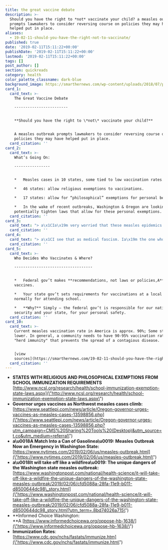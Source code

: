 ```yaml
---
title: the great vaccine debate
description: >-
  Should you have the right to *not* vaccinate your child? a measles outbreak
  prompts lawmakers to consider reversing course on policies they may have
  helped put in place.
aliases:
  - 19-02-11-should-you-have-the-right-not-to-vaccinate/
published: true
date: '2019-02-11T15:11:22+00:00'
publishDate: '2019-02-11T15:11:22+00:00'
lastmod: '2019-02-11T15:11:22+00:00'
tags: []
post_author: []
section: quickreads
category: health
color_palette_classname: dark-blue
background_image: https://smarthernews.com/wp-content/uploads/2018/07/pexels-photo-1204135.jpeg
card_1:
  card_text: >-
    The Great Vaccine Debate

    ------------------------


    **Should you have the right to \*not\* vaccinate your child?**


    A measles outbreak prompts lawmakers to consider reversing course on
    policies they may have helped put in place.
  card_citation: ''
card_2:
  card_text: >-
    What’s Going On:

    ----------------


    *   Measles cases in 10 states, some tied to low vaccination rates.

    *   46 states: allow religious exemptions to vaccinations.

    *   17 states: allow for “philosophical” exemptions for personal beliefs.

    *   In the wake of recent outbreaks, Washington & Oregon are looking to
    potentially tighten laws that allow for these personal exemptions.
  card_citation: ''
card_3:
  card_text: "> a\x1CIa\x19m very worried that these measles epidemics are becoming a new normal…The enablers are state legislators in those states, that have allowed themselves to be played.”\n> \n> Dr. Peter Hotez, Texas Childrena\x19s Hospital Center for Vaccine Development at Baylor College of Medicine in Houston who is against personal exemptions for vaccines."
  card_citation: ''
card_4:
  card_text: "> a\x1CI see that as medical fascism. Ia\x19m the one who is going to make medical decisions for my kids.a\x1D\n> \n> Becky Johnson mother of 3, who is against vaccinations. She disagrees with a new California law passed in 2015 (after a measles outbreak at Disneyland) that reversed personal exemptions, requiring vaccinations."
  card_citation: ''
card_5:
  card_text: >-
    Who Decides Who Vaccinates & Where?

    -----------------------------------


    *   Federal gov’t makes **recommendations, not laws or policies,A** re:
    vaccines.

    *   Your state gov’t sets requirements for vaccinations at a local level,
    normally for attending school.

    *   **Why?** Simply – the federal gov’t is responsible for our national
    security and your state, for your personal safety.
  card_citation: ''
card_10:
  card_text: >-
    Current measles vaccination rate in America is approx. 90%; Some states have
    lower. In general, a community needs to have 90-95% vaccination rates for
    "herd immunity" that prevents the spread of a contagious disease.


    [view
    sources](https://smarthernews.com/19-02-11-should-you-have-the-right-not-to-vaccinate/)
  card_citation: ''
---
```

*   **STATES WITH RELIGIOUS AND PHILOSOPHICAL EXEMPTIONS FROM SCHOOL IMMUNIZATION REQUIREMENTS**  
    [http://www.ncsl.org/research/health/school-immunization-exemption-state-laws.aspx](\"http://www.ncsl.org/research/health/school-immunization-exemption-state-laws.aspx\")
*   **Governor urges vaccines as Northwest measles cases climb:**  
    [https://www.seattlepi.com/news/article/Oregon-governor-urges-vaccines-as-measles-cases-13598856.php](\"https://www.seattlepi.com/news/article/Oregon-governor-urges-vaccines-as-measles-cases-13598856.php?utm_campaign=CMS%20Sharing%20Tools%20(Desktop)&utm_source=t.co&utm_medium=referral\")
*   **a\\u0018A Match Into a Can of Gasolinea\\u0019: Measles Outbreak Now an Emergency in Washington State:**  
    [https://www.nytimes.com/2019/02/06/us/measles-outbreak.html](\"https://www.nytimes.com/2019/02/06/us/measles-outbreak.html\")
*   **a\\u0018It will take off like a wildfirea\\u0019: The unique dangers of the Washington state measles outbreak:**  
    [https://www.washingtonpost.com/national/health-science/it-will-take-off-like-a-wildfire-the-unique-dangers-of-the-washington-state-measles-outbreak/2019/02/06/cfd5088a-28fa-11e9-b011-d8500644dc98\_story.html](\"https://www.washingtonpost.com/national/health-science/it-will-take-off-like-a-wildfire-the-unique-dangers-of-the-washington-state-measles-outbreak/2019/02/06/cfd5088a-28fa-11e9-b011-d8500644dc98_story.html?utm_term=.8bd74026a715\")
*   **Informed Choice Washington:  
    **A [https://www.informedchoicewa.org/oppose-hb-1638/](\"https://www.informedchoicewa.org/oppose-hb-1638/\")
*   **Immunization Rates**:  
    [https://www.cdc.gov/nchs/fastats/immunize.htm](\"https://www.cdc.gov/nchs/fastats/immunize.htm\")